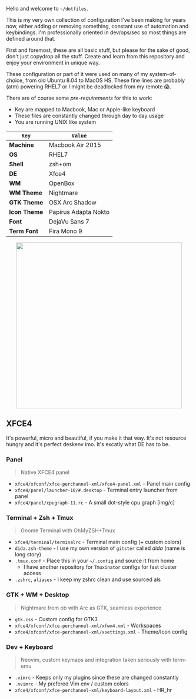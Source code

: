 Hello and welcome to `~/dotfiles`.
  
This is my very own collection of configuration I've been making for years now, either adding or removing something, constant use of automation and keybindings. I'm professionally oriented in dev/ops/sec so most things are defined around that.  
  
First and foremost, these are all basic stuff, but please for the sake of good, don't just copydrop all the stuff. Create and learn from this repository and enjoy your environment in unique way.
   
These configuration or part of it were used on many of my system-of-choice, from old Ubuntu 8.04 to MacOS HS. These fine lines are probably (atm) powering RHEL7 or I might be deadlocked from my remote :scream:.  
  
There are of course some *pre-requirements* for this to work:

* Key are mapped to Macbook, Mac or Apple-like keyboard
* These files are constantly changed through day to day usage
* You are running UNIX like system
  
| `Key` | `Value` |
|  ---  |  -----  |
|**Machine**|Macbook Air 2015|
|**OS**|RHEL7|
|**Shell**|zsh+om|
|**DE**|Xfce4|
|**WM**|OpenBox|
|**WM Theme**|Nightmare|
|**GTK Theme**|OSX Arc Shadow|
|**Icon Theme**|Papirus Adapta Nokto|
|**Font**|DejaVu Sans 7|
|**Term Font**|Fira Mono 9|

<p align="center">
  <img src="img/term.png" width="450px"/>
</p>

## XFCE4
  
It's powerful, micro and beautiful, if you make it that way. It's not resource
hungry and it's perfect deskenv imo. It's excatly what DE has to be.
  
### Panel

> Native XFCE4 panel
  
* `xfce4/xfconf/xfce-perchannel-xml/xfce4-panel.xml` - Panel main config  
* `xfce4/panel/launcher-10/#.desktop` - Terminal entry launcher from panel  
* `xfce4/panel/cpugraph-11.rc` - A small dot-style cpu graph [img/c]

### Terminal + Zsh + Tmux

> Gnome Terminal with OhMyZSH+Tmux
  
* `xfce4/terminal/terminalrc` - Terminal main config (+ custom colors)
* `dida.zsh-theme` - I use my own version of `gitster` called *dida* (name
  is long story)  
* `.tmux.conf` - Place this in your `~/.config` and source it from home
  - I have another repository for `Tmuxinator` configs for fast cluster 
    access  
* `.zshrc`, `aliases` - I keep my zshrc clean and use sourced als

### GTK + WM + Desktop   

> Nightmare from ob with Arc as GTK, seamless experience
  
* `gtk.css` - Custom config for GTK3  
* `xfce4/xfconf/xfce-perchannel-xml/xfwm4.xml` - Workspaces  
* `xfce4/xfconf/xfce-perchannel-xml/xsettings.xml` - Theme/Icon config
  
### Dev + Keyboard

> Neovim, custom keymaps and integration taken seriously with term-emu
  
* `.vimrc` - Keeps only my plugins since these are changed constantly  
* `.nvimrc` - My prefered Vim env / custom colors  
* `xfce4/xfconf/xfce-perchannel-xml/keyboard-layout.xml` - HR_hr
